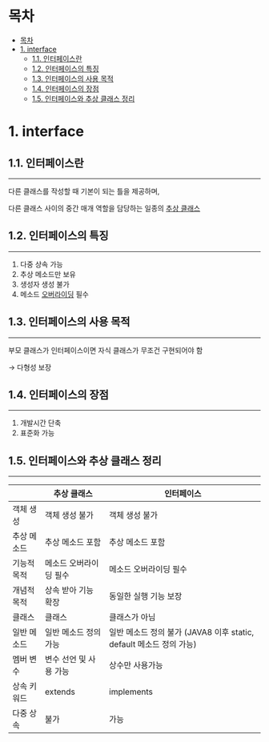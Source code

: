 # 목차
- [목차](#목차)
- [1. interface](#1-interface)
  - [1.1. 인터페이스란](#11-인터페이스란)
  - [1.2. 인터페이스의 특징](#12-인터페이스의-특징)
  - [1.3. 인터페이스의 사용 목적](#13-인터페이스의-사용-목적)
  - [1.4. 인터페이스의 장점](#14-인터페이스의-장점)
  - [1.5. 인터페이스와 추상 클래스 정리](#15-인터페이스와-추상-클래스-정리)

# 1. interface


## 1.1. 인터페이스란

---

다른 클래스를 작성할 때 기본이 되는 틀을 제공하며,

다른 클래스 사이의 중간 매개 역할을 담당하는 일종의 [추상 클래스](/Java/Abstract%20Class.md)

## 1.2. 인터페이스의 특징

---

1. 다중 상속 가능
2. 추상 메소드만 보유
3. 생성자 생성 불가
4. 메소드 [오버라이딩](/Java/Overriding.md) 필수

## 1.3. 인터페이스의 사용 목적

---

부모 클래스가 인터페이스이면 자식 클래스가 무조건 구현되어야 함

→ 다형성 보장

## 1.4. 인터페이스의 장점

---

1. 개발시간 단축
2. 표준화 가능

## 1.5. 인터페이스와 추상 클래스 정리

---

|             | 추상 클래스            | 인터페이스 |
| ---         | ---                    | ---        |
| 객체 생성   | 객체 생성 불가         | 객체 생성 불가 |
| 추상 메소드 | 추상 메소드 포함       | 추상 메소드 포함 |
| 기능적 목적 | 메소드 오버라이딩 필수 | 메소드 오버라이딩 필수 |
| 개념적 목적 | 상속 받아 기능 확장    | 동일한 실행 기능 보장 |
| 클래스      | 클래스                 | 클래스가 아님 |
| 일반 메소드 | 일반 메소드 정의 가능  | 일반 메소드 정의 불가 (JAVA8 이후 static, default 메소드 정의 가능) |
| 멤버 변수   | 변수 선언 및 사용 가능 | 상수만 사용가능 |
| 상속 키워드 | extends                | implements   |
| 다중 상속   | 불가                   | 가능 |